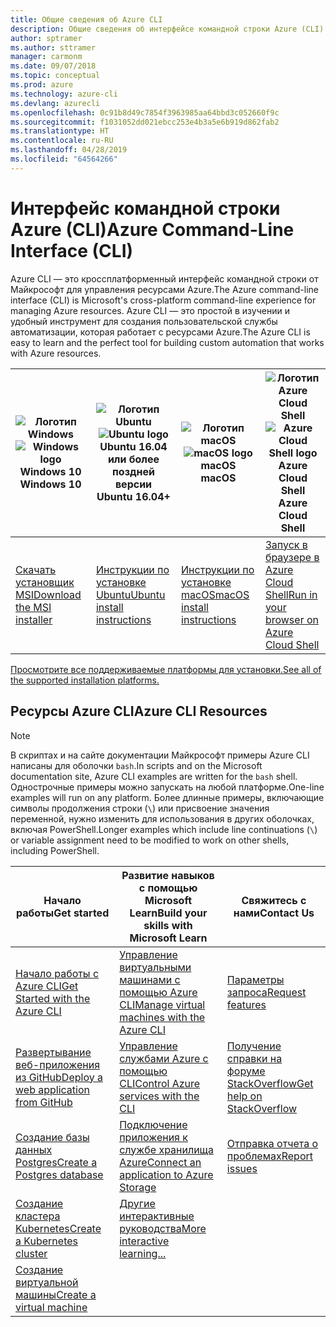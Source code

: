 ```yaml
---
title: Общие сведения об Azure CLI
description: Общие сведения об интерфейсе командной строки Azure (CLI).
author: sptramer
ms.author: sttramer
manager: carmonm
ms.date: 09/07/2018
ms.topic: conceptual
ms.prod: azure
ms.technology: azure-cli
ms.devlang: azurecli
ms.openlocfilehash: 0c91b8d49c7854f3963985aa64bbd3c052660f9c
ms.sourcegitcommit: f1031052dd021ebcc253e4b3a5e6b919d862fab2
ms.translationtype: HT
ms.contentlocale: ru-RU
ms.lasthandoff: 04/28/2019
ms.locfileid: "64564266"
---
```

# <a name="azure-command-line-interface-cli"></a><span data-ttu-id="19241-103">Интерфейс командной строки Azure (CLI)</span><span class="sxs-lookup"><span data-stu-id="19241-103">Azure Command-Line Interface (CLI)</span></span>

<span data-ttu-id="19241-104">Azure CLI — это кроссплатформенный интерфейс командной строки от Майкрософт для управления ресурсами Azure.</span><span class="sxs-lookup"><span data-stu-id="19241-104">The Azure command-line interface (CLI) is Microsoft's cross-platform command-line experience for managing Azure resources.</span></span> <span data-ttu-id="19241-105">Azure CLI — это простой в изучении и удобный инструмент для создания пользовательской службы автоматизации, которая работает с ресурсами Azure.</span><span class="sxs-lookup"><span data-stu-id="19241-105">The Azure CLI is easy to learn and the perfect tool for building custom automation that works with Azure resources.</span></span>

| <span data-ttu-id="19241-106"><center>![Логотип Windows](./media/Windows_logo_-_2012.png)</span><span class="sxs-lookup"><span data-stu-id="19241-106"><center>![Windows logo](./media/Windows_logo_-_2012.png)</span></span><br/><span data-ttu-id="19241-107">Windows 10</center></span><span class="sxs-lookup"><span data-stu-id="19241-107">Windows 10</center></span></span> | <span data-ttu-id="19241-108"><center>![Логотип Ubuntu](./media/cof_orange_hex.png)</span><span class="sxs-lookup"><span data-stu-id="19241-108"><center>![Ubuntu logo](./media/cof_orange_hex.png)</span></span><br/><span data-ttu-id="19241-109">Ubuntu 16.04 или более поздней версии</center></span><span class="sxs-lookup"><span data-stu-id="19241-109">Ubuntu 16.04+</center></span></span> | <span data-ttu-id="19241-110"><center>![Логотип macOS](./media/Apple_logo_black.png)</span><span class="sxs-lookup"><span data-stu-id="19241-110"><center>![macOS logo](./media/Apple_logo_black.png)</span></span><br/><span data-ttu-id="19241-111">macOS</center></span><span class="sxs-lookup"><span data-stu-id="19241-111">macOS</center></span></span> | <span data-ttu-id="19241-112"><center>![Логотип Azure Cloud Shell](./media/cloud-check.png)</span><span class="sxs-lookup"><span data-stu-id="19241-112"><center>![Azure Cloud Shell logo](./media/cloud-check.png)</span></span><br/><span data-ttu-id="19241-113">Azure Cloud Shell</center></span><span class="sxs-lookup"><span data-stu-id="19241-113">Azure Cloud Shell</center></span></span> |
|---|---|---|---|
| [<span data-ttu-id="19241-114">Скачать установщик MSI</span><span class="sxs-lookup"><span data-stu-id="19241-114">Download the MSI installer</span></span>](https://aka.ms/installazurecliwindows) | [<span data-ttu-id="19241-115">Инструкции по установке Ubuntu</span><span class="sxs-lookup"><span data-stu-id="19241-115">Ubuntu install instructions</span></span>](./install-azure-cli-apt.md) | [<span data-ttu-id="19241-116">Инструкции по установке macOS</span><span class="sxs-lookup"><span data-stu-id="19241-116">macOS install instructions</span></span>](./install-azure-cli-macos.md) | [<span data-ttu-id="19241-117">Запуск в браузере в Azure Cloud Shell</span><span class="sxs-lookup"><span data-stu-id="19241-117">Run in your browser on Azure Cloud Shell</span></span>](https://shell.azure.com) |

[<span data-ttu-id="19241-118">Просмотрите все поддерживаемые платформы для установки.</span><span class="sxs-lookup"><span data-stu-id="19241-118">See all of the supported installation platforms.</span></span>](./install-azure-cli.md)

## <a name="azure-cli-resources"></a><span data-ttu-id="19241-119">Ресурсы Azure CLI</span><span class="sxs-lookup"><span data-stu-id="19241-119">Azure CLI Resources</span></span>

> [!NOTE]
>
> <span data-ttu-id="19241-120">В скриптах и на сайте документации Майкрософт примеры Azure CLI написаны для оболочки `bash`.</span><span class="sxs-lookup"><span data-stu-id="19241-120">In scripts and on the Microsoft documentation site, Azure CLI examples are written for the `bash` shell.</span></span> <span data-ttu-id="19241-121">Однострочные примеры можно запускать на любой платформе.</span><span class="sxs-lookup"><span data-stu-id="19241-121">One-line examples will run on any platform.</span></span> <span data-ttu-id="19241-122">Более длинные примеры, включающие символы продолжения строки (`\`) или присвоение значения переменной, нужно изменить для использования в других оболочках, включая PowerShell.</span><span class="sxs-lookup"><span data-stu-id="19241-122">Longer examples which include line continuations (`\`) or variable assignment need to be modified to work on other shells, including PowerShell.</span></span>

| <span data-ttu-id="19241-123">Начало работы</span><span class="sxs-lookup"><span data-stu-id="19241-123">Get started</span></span> | <span data-ttu-id="19241-124">Развитие навыков с помощью Microsoft Learn</span><span class="sxs-lookup"><span data-stu-id="19241-124">Build your skills with Microsoft Learn</span></span> | <span data-ttu-id="19241-125">Свяжитесь с нами</span><span class="sxs-lookup"><span data-stu-id="19241-125">Contact Us</span></span> |
|-------------|----------------------------------------|------------|
| [<span data-ttu-id="19241-126">Начало работы с Azure CLI</span><span class="sxs-lookup"><span data-stu-id="19241-126">Get Started with the Azure CLI</span></span>](get-started-with-azure-cli.md) | [<span data-ttu-id="19241-127">Управление виртуальными машинами с помощью Azure CLI</span><span class="sxs-lookup"><span data-stu-id="19241-127">Manage virtual machines with the Azure CLI</span></span>](/learn/modules/manage-virtual-machines-with-azure-cli/) | [<span data-ttu-id="19241-128">Параметры запроса</span><span class="sxs-lookup"><span data-stu-id="19241-128">Request features</span></span>](https://github.com/Azure/azure-cli/issues/new?template=Feature_request.md) |
| [<span data-ttu-id="19241-129">Развертывание веб-приложения из GitHub</span><span class="sxs-lookup"><span data-stu-id="19241-129">Deploy a web application from GitHub</span></span>](/azure/app-service/scripts/cli-deploy-github?toc=%2fcli%2fazure%2ftoc.json) | [<span data-ttu-id="19241-130">Управление службами Azure с помощью CLI</span><span class="sxs-lookup"><span data-stu-id="19241-130">Control Azure services with the CLI</span></span>](/learn/modules/control-azure-services-with-cli/) | [<span data-ttu-id="19241-131">Получение справки на форуме StackOverflow</span><span class="sxs-lookup"><span data-stu-id="19241-131">Get help on StackOverflow</span></span>](https://stackoverflow.com/questions/tagged/azure-cli) |
| [<span data-ttu-id="19241-132">Создание базы данных Postgres</span><span class="sxs-lookup"><span data-stu-id="19241-132">Create a Postgres database</span></span>](/azure/postgresql/quickstart-create-server-up-azure-cli?toc=%2fcli%2fazure%2ftoc.json) |  [<span data-ttu-id="19241-133">Подключение приложения к службе хранилища Azure</span><span class="sxs-lookup"><span data-stu-id="19241-133">Connect an application to Azure Storage</span></span>](/learn/modules/connect-an-app-to-azure-storage/) | [<span data-ttu-id="19241-134">Отправка отчета о проблемах</span><span class="sxs-lookup"><span data-stu-id="19241-134">Report issues</span></span>](https://github.com/Azure/azure-cli/issues/new?template=Bug_report.md) |
| [<span data-ttu-id="19241-135">Создание кластера Kubernetes</span><span class="sxs-lookup"><span data-stu-id="19241-135">Create a Kubernetes cluster</span></span>](/azure/aks/kubernetes-walkthrough?toc=%2fcli%2fazure%2ftoc.json) | [<span data-ttu-id="19241-136">Другие интерактивные руководства</span><span class="sxs-lookup"><span data-stu-id="19241-136">More interactive learning...</span></span>](/learn/browse/?products=azure-clis) | |
| [<span data-ttu-id="19241-137">Создание виртуальной машины</span><span class="sxs-lookup"><span data-stu-id="19241-137">Create a virtual machine</span></span>](/cli/azure/azure-cli-vm-tutorial) | | |

